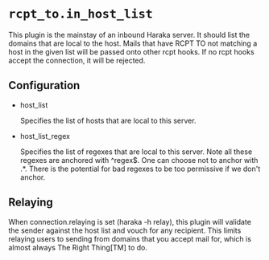 # `rcpt_to.in_host_list`

This plugin is the mainstay of an inbound Haraka server. It should list the
domains that are local to the host. Mails that have RCPT TO not matching
a host in the given list will be passed onto other rcpt hooks. If no rcpt
hooks accept the connection, it will be rejected.

## Configuration

* host\_list
  
  Specifies the list of hosts that are local to this server.

* host\_list\_regex
  
  Specifies the list of regexes that are local to this server.  Note
  all these regexes are anchored with ^regex$. One can choose not to
  anchor with .\*. There is the potential for bad regexes to be
  too permissive if we don't anchor.

## Relaying

When connection.relaying is set (haraka -h relay), this plugin will
validate the sender against the host list and vouch for any recipient.
This limits relaying users to sending from domains that you accept mail for,
which is almost always The Right Thing[TM] to do.
